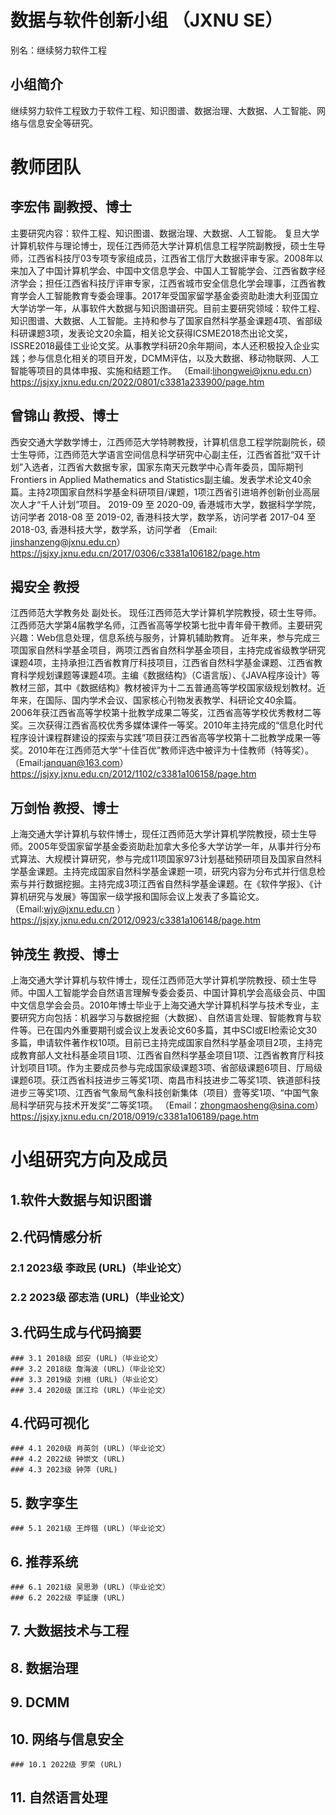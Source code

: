 
# 数据与软件创新小组 （JXNU SE）
别名：继续努力软件工程

## 小组简介
继续努力软件工程致力于软件工程、知识图谱、数据治理、大数据、人工智能、网络与信息安全等研究。


# 教师团队

## 李宏伟 副教授、博士
主要研究内容：软件工程、知识图谱、数据治理、大数据、人工智能。
复旦大学计算机软件与理论博士，现任江西师范大学计算机信息工程学院副教授，硕士生导师，江西省科技厅03专项专家组成员，江西省工信厅大数据评审专家。2008年以来加入了中国计算机学会、中国中文信息学会、中国人工智能学会、江西省数字经济学会；担任江西省科技厅评审专家，江西省城市安全信息化学会理事，江西省教育学会人工智能教育专委会理事。2017年受国家留学基金委资助赴澳大利亚国立大学访学一年，从事软件大数据与知识图谱研究。目前主要研究领域：软件工程、知识图谱、大数据、人工智能。主持和参与了国家自然科学基金课题4项、省部级科研课题3项，发表论文20余篇，相关论文获得ICSME2018杰出论文奖，ISSRE2018最佳工业论文奖。从事教学科研20余年期间，本人还积极投入企业实践；参与信息化相关的项目开发，DCMM评估，以及大数据、移动物联网、人工智能等项目的具体申报、实施和结题工作。
（Email:lihongwei@jxnu.edu.cn）
https://jsjxy.jxnu.edu.cn/2022/0801/c3381a233900/page.htm

## 曾锦山 教授、博士
西安交通大学数学博士，江西师范大学特聘教授，计算机信息工程学院副院长，硕士生导师，江西师范大学语言空间信息科学研究中心副主任，江西省首批“双千计划”入选者，江西省大数据专家，国家东南天元数学中心青年委员，国际期刊Frontiers in Applied Mathematics and Statistics副主编。发表学术论文40余篇。主持2项国家自然科学基金科研项目/课题，1项江西省引进培养创新创业高层次人才“千人计划”项目。
2019-09 至 2020-09, 香港城市大学，数据科学学院，访问学者
2018-08 至 2019-02, 香港科技大学，数学系，访问学者
2017-04 至 2018-03, 香港科技大学，数学系，访问学者
（Email: jinshanzeng@jxnu.edu.cn）
https://jsjxy.jxnu.edu.cn/2017/0306/c3381a106182/page.htm

## 揭安全 教授
江西师范大学教务处 副处长。
现任江西师范大学计算机学院教授，硕士生导师。江西师范大学第4届教学名师，江西省高等学校第七批中青年骨干教师。主要研究兴趣：Web信息处理，信息系统与服务，计算机辅助教育。
近年来，参与完成三项国家自然科学基金项目，两项江西省自然科学基金项目，主持完成省级教学研究课题4项，主持承担江西省教育厅科技项目，江西省自然科学基金课题、江西省教育科学规划课题等课题4项。主编《数据结构》（C语言版）、《JAVA程序设计》等教材三部，其中《数据结构》教材被评为十二五普通高等学校国家级规划教材。近年来，在国际、国内学术会议、国家核心刊物发表教学、科研论文40余篇。
2006年获江西省高等学校第十批教学成果二等奖，江西省高等学校优秀教材二等奖。三次获得江西省高校优秀多媒体课件一等奖。2010年主持完成的“信息化时代程序设计课程群建设的探索与实践”项目获江西省高等学校第十二批教学成果一等奖。2010年在江西师范大学“十佳百优”教师评选中被评为十佳教师（特等奖）。
（Email:janquan@163.com）
https://jsjxy.jxnu.edu.cn/2012/1102/c3381a106158/page.htm

## 万剑怡 教授、博士
上海交通大学计算机与软件博士，现任江西师范大学计算机学院教授，硕士生导师。2005年受国家留学基金委资助赴加拿大多伦多大学访学一年，从事并行分布式算法、大规模计算研究，参与完成11项国家973计划基础预研项目及国家自然科学基金课题。主持完成国家自然科学基金课题一项，研究内容为分布式并行信息检索与并行数据挖掘。主持完成3项江西省自然科学基金课题。在《软件学报》、《计算机研究与发展》等国家一级学报和国际会议上发表了多篇论文。
（Email:wjy@jxnu.edu.cn ）
https://jsjxy.jxnu.edu.cn/2012/0923/c3381a106148/page.htm

## 钟茂生 教授、博士
上海交通大学计算机与软件博士，现任江西师范大学计算机学院教授、硕士生导师。中国人工智能学会自然语言理解专委会委员、中国计算机学会高级会员、中国中文信息学会会员。2010年博士毕业于上海交通大学计算机科学与技术专业，主要研究方向包括：机器学习与数据挖掘（大数据）、自然语言处理、智能教育与软件等。已在国内外重要期刊或会议上发表论文60多篇，其中SCI或EI检索论文30多篇，申请软件著作权10项。目前已主持完成国家自然科学基金项目2项，主持完成教育部人文社科基金项目1项、江西省自然科学基金项目1项、江西省教育厅科技计划项目1项。作为主要成员参与完成国家级课题3项、省部级课题6项目、厅局级课题6项。获江西省科技进步三等奖1项、南昌市科技进步二等奖1项、铁道部科技进步三等奖1项、江西省气象局气象科技创新集体（项目）壹等奖1项、“中国气象局科学研究与技术开发奖”二等奖1项。
（Email：zhongmaosheng@sina.com）
https://jsjxy.jxnu.edu.cn/2018/0919/c3381a106189/page.htm



# 小组研究方向及成员

## 1.软件大数据与知识图谱

## 2.代码情感分析
### 2.1 2023级 李政民 (URL)（毕业论文）
### 2.2 2023级 邵志浩 (URL)（毕业论文）


## 3.代码生成与代码摘要
	### 3.1 2018级 邱安 (URL)（毕业论文）
	### 3.2 2018级 詹海波 (URL)（毕业论文）
	### 3.3 2019级 刘根 (URL)（毕业论文）
	### 3.4 2020级 匡江玲 (URL)（毕业论文）

## 4.代码可视化

	### 4.1 2020级 肖英剑 (URL)（毕业论文）
	### 4.2 2022级 钟崇文 (URL)
	### 4.3 2023级 钟萍 (URL)
## 5. 数字孪生
	### 5.1 2021级 王烨锴 (URL)（毕业论文）

## 6. 推荐系统
	### 6.1 2021级 吴思渺 (URL)（毕业论文）
	### 6.2 2022级 李延康 (URL)

## 7. 大数据技术与工程

## 8. 数据治理

## 9. DCMM

## 10. 网络与信息安全
	### 10.1 2022级 罗荣 (URL)
## 11. 自然语言处理



